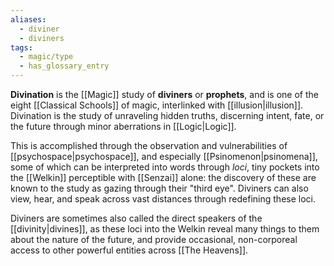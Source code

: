 ```yaml
---
aliases:
  - diviner
  - diviners
tags:
  - magic/type
  - has_glossary_entry
---
```


**Divination** is the [[Magic]] study of **diviners** or **prophets**, and is one of the eight [[Classical Schools]] of magic, interlinked with [[illusion|illusion]]. Divination is the study of unraveling hidden truths, discerning intent, fate, or the future through minor aberrations in [[Logic|Logic]]. 

This is accomplished through the observation and vulnerabilities of [[psychospace|psychospace]], and especially [[Psinomenon|psinomena]], some of which can be interpreted into words through *loci*, tiny pockets into the [[Welkin]] perceptible with [[Senzai]] alone: the discovery of these are known to the study as gazing through their "third eye". Diviners can also view, hear, and speak across vast distances through redefining these loci.

Diviners are sometimes also called the direct speakers of the [[divinity|divines]], as these loci into the Welkin reveal many things to them about the nature of the future, and provide occasional, non-corporeal access to other powerful entities across [[The Heavens]].